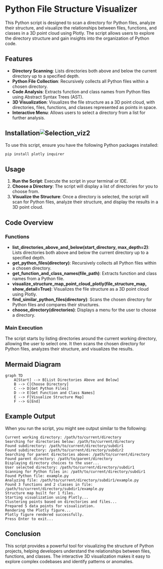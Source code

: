 # Python File Structure Visualizer

This Python script is designed to scan a directory for Python files, analyze their structure, and visualize the relationships between files, functions, and classes in a 3D point cloud using Plotly. The script allows users to explore the directory structure and gain insights into the organization of Python code.

## Features

- **Directory Scanning**: Lists directories both above and below the current directory up to a specified depth.
- **Python File Collection**: Recursively collects all Python files within a chosen directory.
- **Code Analysis**: Extracts function and class names from Python files using Abstract Syntax Trees (AST).
- **3D Visualization**: Visualizes the file structure as a 3D point cloud, with directories, files, functions, and classes represented as points in space.
- **Interactive Menu**: Allows users to select a directory from a list for further analysis.

## Installation![Selection_viz2](https://github.com/user-attachments/assets/12e097dc-0cfc-47e3-bc82-1e1d045ed6cd)


To use this script, ensure you have the following Python packages installed:

```bash
pip install plotly inquirer
```

## Usage

1. **Run the Script**: Execute the script in your terminal or IDE.
2. **Choose a Directory**: The script will display a list of directories for you to choose from.
3. **Visualize the Structure**: Once a directory is selected, the script will scan for Python files, analyze their structure, and display the results in a 3D point cloud.

## Code Overview

### Functions

- **list_directories_above_and_below(start_directory, max_depth=2)**: Lists directories both above and below the current directory up to a specified depth.
- **get_python_files(directory)**: Recursively collects all Python files within a chosen directory.
- **get_function_and_class_names(file_path)**: Extracts function and class names from a Python file.
- **visualize_structure_map_point_cloud_plotly(file_structure_map, show_detail=True)**: Visualizes the file structure as a 3D point cloud using Plotly.
- **find_similar_python_files(directory)**: Scans the chosen directory for Python files and compares their structures.
- **choose_directory(directories)**: Displays a menu for the user to choose a directory.

### Main Execution

The script starts by listing directories around the current working directory, allowing the user to select one. It then scans the chosen directory for Python files, analyzes their structure, and visualizes the results.

## Mermaid Diagram

```mermaid
graph TD
    A[Start] --> B[List Directories Above and Below]
    B --> C[Choose Directory]
    C --> D[Get Python Files]
    D --> E[Get Function and Class Names]
    E --> F[Visualize Structure Map]
    F --> G[End]
```

## Example Output

When you run the script, you might see output similar to the following:

```
Current working directory: /path/to/current/directory
Searching for directories below: /path/to/current/directory
Found subdirectory: /path/to/current/directory/subdir1
Found subdirectory: /path/to/current/directory/subdir2
Searching for parent directories above: /path/to/current/directory
Found parent directory: /path/to/parent/directory
Displaying directory choices to the user...
User selected directory: /path/to/current/directory/subdir1
Scanning for Python files in: /path/to/current/directory/subdir1
Found Python file: example.py
Analyzing file: /path/to/current/directory/subdir1/example.py
Found 3 functions and 2 classes in file: /path/to/current/directory/subdir1/example.py
Structure map built for 1 files.
Starting visualization using Plotly...
Clustering points based on directories and files...
Prepared 5 data points for visualization.
Rendering the Plotly figure...
Plotly figure rendered successfully.
Press Enter to exit...
```

## Conclusion

This script provides a powerful tool for visualizing the structure of Python projects, helping developers understand the relationships between files, functions, and classes. The interactive 3D visualization makes it easy to explore complex codebases and identify patterns or anomalies.
